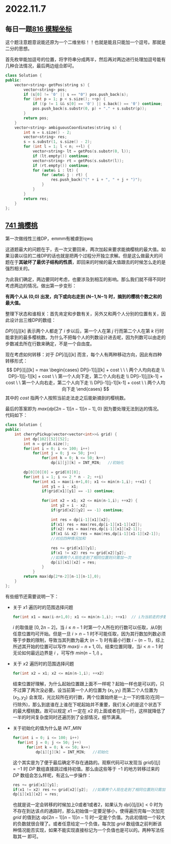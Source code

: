 # 2022.11.7

## 每日一题[816 模糊坐标](https://leetcode.cn/problems/ambiguous-coordinates/description/)

这个题注意题意说能还原为一个二维坐标！！也就是能且只能加一个逗号。那就是二分的思想。

首先枚举能加逗号的位置，将字符串分成两半，然后再对两边进行处理加逗号能有几种合法情况，最后两边组合即可。

```C++
class Solution {
public:
    vector<string> getPos(string s) {
        vector<string> pos;
        if (s[0] != '0' || s == "0") pos.push_back(s);
        for (int p = 1; p < s.size(); ++p) {
            if ((p != 1 && s[0] == '0') || s.back() == '0') continue;
            pos.push_back(s.substr(0, p) + "." + s.substr(p));
        }
        return pos;
    }
    vector<string> ambiguousCoordinates(string s) {
        int n = s.size() - 2;
        vector<string> res;
        s = s.substr(1, s.size() - 2);
        for (int l = 1; l < n; ++l) {
            vector<string> lt = getPos(s.substr(0, l));
            if (lt.empty()) continue;
            vector<string> rt = getPos(s.substr(l));
            if (rt.empty()) continue;
            for (auto& i : lt) {
                for (auto& j : rt) {
                    res.push_back("(" + i + ", " + j + ")");
                }
            }
        }
        return res;
    }
};
```



## [741 摘樱桃](https://leetcode.cn/problems/cherry-pickup/description/)

第一次做线性三维DP，emmm有被虐到qwq

这道题最大的问题在于，去一次又要回来，两次加起来要求能摘樱桃的最大值。如果沿袭以往的二维DP的话也就是把两个过程分开独立求解。但是这么做最大的问题在于**其破坏了最优子结构的性质**，即回来的时候的最大值跟去的时候怎么走的是强烈相关的。

为此我们确定，两边要同时考虑，也要涉及到相互的影响。那么我们就不得不同时考虑两边的情况。做出第一步变形：

**有两个人从 (0,0) 出发，向下或向右走到 (N−1,N−1) 时，摘到的樱桃个数之和的最大值。**

整理下状态和谁相关：首先肯定和步数有关，另外又和两个人分别的位置有关，因此设计出三维DP的数组：

$DP[i][j][k]$ 表示两个人都走了 $i$ 步以后，第一个人在第 $j$ 行而第二个人在第 $k$ 行时能拿到的最多樱桃数。为什么不把每个人的列数设计进去呢，因为列数可以由走的步数减去所在行数来确定，不是一个自由度。

现在考虑如何转移：对于 $DP[i][j][k]$ 而言，每个人有两种移动方向，因此有四种转移形式：
$$
DP[i][j][k] = max
\begin{cases}
DP[i-1][j][k] + cost \ \ \ 两个人均向右走 \\
DP[i-1][j-1][k] + cost \ \ 第一个人向下走，第二个人向右走 \\
DP[i-1][j][k-1] + cost  \ \ 第一个人向右走，第二个人向下走 \\
DP[i-1][j-1][k-1] + cost \ \ 两个人均向下走
\end{cases}
$$
其中的 $cost$ 指两个人按照当前走法走之后能新摘到的樱桃数。

最后的答案即为 $max\{dp[2n-1][n-1][n-1],0\}$ 因为要处理无法到达的情况。代码如下：

```C++
class Solution {
public:
    int cherryPickup(vector<vector<int>>& grid) {
        int dp[102][52][52];
        int n = grid.size();
        for(int i = 0; i <= 100; i++)
            for(int j = 0; j <= 50; j++)
                for(int k = 0; k <= 50; k++)
                    dp[i][j][k] = INT_MIN;   //初始化
       
        dp[0][0][0] = grid[0][0];
        for(int i = 1; i <= 2 * n - 2; ++i) 
            for(int x1 = max(i-n+1,0); x1 <= min(n-1,i); ++x1) {
                int y1 = i - x1;
                if(grid[x1][y1] == -1) continue;
                
                for(int x2 = x1; x2 <= min(n-1,i); ++x2) {
                    int y2 = i - x2;
                    if(grid[x2][y2] == -1) continue;
                    
                    int res = dp[i-1][x1][x2];
                    if(x1) res = max(res,dp[i-1][x1-1][x2]);
                    if(x2) res = max(res,dp[i-1][x1][x2-1]);
                    if(x1 && x2) res = max(res,dp[i-1][x1-1][x2-1]);
                    //对应四种情况加和
                    
                    res += grid[x1][y1];  
                    if(x1 != x2) res += grid[x2][y2];  
                    //如果两个人现在走到了相同位置则只需加一次
                    dp[i][x1][x2] = res;
                }
            }
        return max(dp[2*n-2][n-1][n-1],0);
    }
};
```

 

有些细节还需要说明一下：

* 关于 $x1$ 遍历时的范围选择问题

  ```C++
  for(int x1 = max(i-n+1,0); x1 <= min(n-1,i); ++x1)  // i为当前走的步数
  ```

  $i$ 的取值是 $[0,2n-2]$，当 $i \le n-1$ 时第一个人所在的行数可以任取，从0到任意位置均可开始。但是一旦 $i > n-1$ 时不可能任取，因为其行数加列数必须等于步数的限制，导致当其列数为最大 $(n-1)$ 时有最小行数 $i - (n-1)$，综上所述其开始的位置可以写作 $max(i-n+1,0)$。结束位置同理，当$i < n-1$ 时无论如何最远边界是 $i$ ，可写作 $min(n-1,i)$ 。

* 关于 $x2$ 遍历时的范围选择问题

  ```C++
  for(int x2 = x1; x2 <= min(n-1,i); ++x2)
  ```

  结束位置好理解，为什么起始位置跟上面不一样呢？起始一样也是可以的，只不过算了两次没必要。设当前第一个人的位置为 $(x_1,y_1)$ 而第二个人位置为 $(x_2, y_2)$ 会发现，光比较所在的行数，两个位置始终是一上一下的情况(在同一行除外)，那么到底谁在上谁在下呢起始并不重要，我们关心的是这个状态下的最大樱桃数。故可以规定 $x1$ 一定在 $x2$ 的上面或者在同一行，这样就降低了一半的时间复杂度同时还遍历到了全部情况，细节满满。

* 关于初始化的值为什么是 $INT\_MIN$

  ```C++
  for(int i = 0; i <= 100; i++)
  	for(int j = 0; j <= 50; j++)
  		for(int k = 0; k <= 50; k++)
      		dp[i][j][k] = INT_MIN;   //初始化
  ```

  这个其实是为了便于最后确定不存在通路的。观察代码可以发现当 $grid[i][j] = -1$ 时 $DP$ 数组直接跳过维持初值。那么由这些等于 $-1$ 的地方转移过来的 $DP$ 数组会怎么样呢，有这么一步操作：

  ```C++
  res += grid[x1][y1];  
  if(x1 != x2) res += grid[x2][y2];  //如果两个人现在走到了相同位置则只需加一次
  dp[i][x1][x2] = res;
  ```

  也就是说一定会转移的时候加上0或者1或者2，如果认为 $dp[i][j][k] < 0$ 时为不存在到达该点的通路时，那么初始值一定要足够小，使得遍历完每一次加完 $grid$ 的值到达 $dp[2n-1][n-1][n-1]$ 时一定是个负值。为此初值给一个较大的负数就很合理了。或者任意给定一个负值，每次加 $grid$ 数组值之前判断该种情况能否实现，如果不能实现直接标记为一个负值也是可以的。两种写法任取其一 即可。